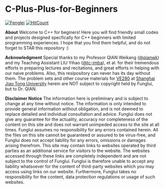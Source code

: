 # C-Plus-Plus-for-Beginners
[![Fenglei](https://img.shields.io/badge/Gu-Fenglei-blue.svg)](https://i6.cims.nyu.edu/~fg1121/index.htm)
[![HitCount](http://hits.dwyl.io/FungluiKoo/C-Plus-Plus-for-Beginners.svg)](http://hits.dwyl.io/FungluiKoo/C-Plus-Plus-for-Beginners)

**About** 
Welcome to C++ for beginers! Here you will find friendly small codes and projects designed specfically for C++ beginners with limited programming experiences. I hope that you find them helpful, and do not forget to STAR this repository :)

**Acknowledgment**
Special thanks to my Professor QIAN Weikang ([@qianwk](https://github.com/qianwk)) and my Teaching Assistant LIU Yihao ([@tc-imba](https://github.com/tc-imba)), et al. for their tremendous efforts in preparing lectures and recitations, and great efforts in helping with our naive problems. Also, this resipository can never has its day without them. The problem sets and other course materials for [VE280](https://github.com/ve280) at [Shanghai Jiao Tong University](https://www.sjtu.edu.cn/) herein are NOT subject to copyright held by Funglui, but to Dr. QIAN.

**Disclaimer Notice**
The information here is preliminary and is subject to change at any time without notice. The information is only intended to provide general information without obligation, and is not deemed to replace detailed and individual consultation and advice.
Funglui does not give any guarantee for the actuality, accuracy nor completeness of the content on this site and does not warrant unimpeded access to the site at all times. Funglui assumes no responsibility for any errors contained herein.
All the files on this site cannot be guaranteed or assured to be virus-free, and Funglui does not accept liability for any errors, omissions or damages arising therefrom.
This site may contain links to websites operated by third parties as an additional service for visitors to the website. The websites accessed through these links are completely independent and are not subject to the control of Funglui. Funglui is therefore unable to accept any liability whatsoever for the content of third-party websites which you may access using links on our website. Furthermore, Funglui takes no responsibility for the content, data protection regulations or usage of such websites. 
